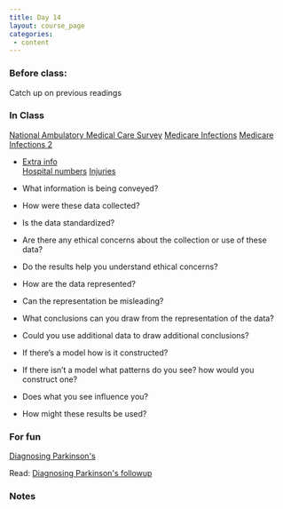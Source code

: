 ```yaml
---
title: Day 14
layout: course_page
categories:
 - content
---
```


### Before class:

Catch up on previous readings

### In Class
[National Ambulatory Medical Care Survey](https://jefworks.shinyapps.io/NAMCShiny/)
[Medicare Infections](https://hospinf.shinyapps.io/hospinf/)
[Medicare Infections 2](https://williamzhou.shinyapps.io/medicare_hospital/)
* [Extra info](https://blog.nycdatascience.com/student-works/simple-medicare-hospital-recommendation-system/)  
[Hospital numbers](http://colorado.rstudio.com:3939/content/188/)
[Injuries](https://datassist.shinyapps.io/neiss_demographics/)

* What information is being conveyed?
* How were these data collected?
* Is the data standardized?
* Are there any ethical concerns about the collection or use of these data?
* Do the results help you understand ethical concerns?
* How are the data represented?
* Can the representation be misleading?
* What conclusions can you draw from the representation of the data?
* Could you use additional data to draw additional conclusions?
* If there’s a model how is it constructed?
* If there isn’t a model what patterns do you see? how would you construct one?
* Does what you see influence you?
* How might these results be used?

### For fun
[Diagnosing Parkinson's](https://www.ted.com/talks/max_little_a_test_for_parkinson_s_with_a_phone_call)

Read:
[Diagnosing Parkinson's followup](https://blog.ted.com/the-voice-detective-fellows-friday-with-max-little/)


### Notes

